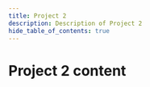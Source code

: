 ```yaml
---
title: Project 2
description: Description of Project 2
hide_table_of_contents: true
---
```


# Project 2 content
